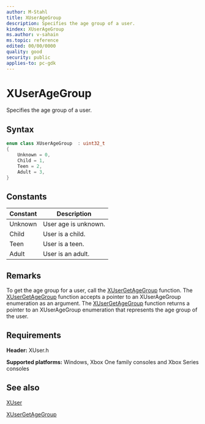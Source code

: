 ```yaml
---
author: M-Stahl
title: XUserAgeGroup
description: Specifies the age group of a user.
kindex: XUserAgeGroup
ms.author: v-sahain
ms.topic: reference
edited: 00/00/0000
quality: good
security: public
applies-to: pc-gdk
---
```


# XUserAgeGroup  

Specifies the age group of a user.  

## Syntax  
  
```cpp
enum class XUserAgeGroup  : uint32_t  
{  
    Unknown = 0,  
    Child = 1,  
    Teen = 2,  
    Adult = 3,  
}  
```  
  
## Constants  
  
| Constant | Description |
| --- | --- |
| Unknown | User age is unknown. |  
| Child | User is a child. |  
| Teen | User is a teen. |  
| Adult | User is an adult. |  
  
## Remarks

To get the age group for a user, call the [XUserGetAgeGroup](../functions/xusergetagegroup.md) function.
The [XUserGetAgeGroup](../functions/xusergetagegroup.md) function accepts a pointer to an XUserAgeGroup enumeration as an argument.
The [XUserGetAgeGroup](../functions/xusergetagegroup.md) function returns a pointer to an XUserAgeGroup enumeration that represents the age group of the user.

## Requirements  
  
**Header:** XUser.h
  
**Supported platforms:** Windows, Xbox One family consoles and Xbox Series consoles  
  
## See also

[XUser](../xuser_members.md)

[XUserGetAgeGroup](../functions/xusergetagegroup.md)  
  